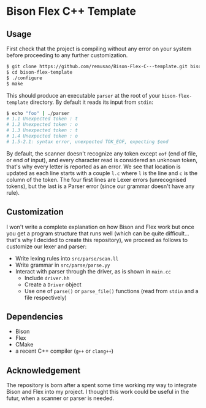 Bison Flex C++ Template
=====================

Usage
-----

First check that the project is compiling without any error on your system before proceeding to any further customization.

```sh
$ git clone https://github.com/remusao/Bison-Flex-C---template.git bison-flex-template
$ cd bison-flex-template
$ ./configure
$ make
```

This should produce an executable `parser` at the root of your `bison-flex-template` directory. By default it reads its input from `stdin`:

```sh
$ echo "foo" | ./parser
# 1.1 Unexpected token : t
# 1.2 Unexpected token : o
# 1.3 Unexpected token : t
# 1.4 Unexpected token : o
# 1.5-2.1: syntax error, unexpected TOK_EOF, expecting $end
```

By default, the scanner doesn't recognize any token except `eof` (end of file, or end of input), and every character read is considered an unknown token, that's why every letter is reported as an error.
We see that location is updated as each line starts with a couple `l.c` where `l` is the line and `c` is the column of the token. The four first lines are Lexer errors (unrecognised tokens), but the
last is a Parser error (since our grammar doesn't have any rule).

Customization
-------------

I won't write a complete explanation on how Bison and Flex work but once you get a program structure that runs well (which can be quite difficult... that's why I decided to create this repository), we proceed as follows to customize our lexer and parser:

* Write lexing rules into `src/parse/scan.ll`
* Write grammar in `src/parse/parse.yy`
* Interact with parser through the driver, as is shown in `main.cc`
    * Include `driver.hh`
    * Create a `Driver` object
    * Use one of `parse()` or `parse_file()` functions (read from `stdin` and a file respectively)


Dependencies
------------

* Bison
* Flex
* CMake
* a recent C++ compiler (`g++` or `clang++`)

Acknowledgement
---------------

The repository is born after a spent some time working my way to integrate Bison and Flex into my project. I thought this work could be useful in the futur, when a scanner or parser is needed.
